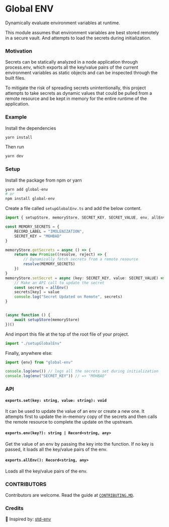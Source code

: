 
# Global ENV

Dynamically evaluate environment variables at runtime.

This module assumes that environment variables are best stored remotely in a secure vault. And attempts to load the secrets during initialization.

### Motivation
Secrets can be statically analyzed in a node application through process.env, which exports all the key/value pairs of the current environment variables as static objects and can be inspected through the built files.

To mitigate the risk of spreading secrets unintentionally, this project attempts to take secrets as dynamic values that could be pulled from a remote resource and be kept in memory for the entire runtime of the application.


### Example

Install the dependencies
```sh 
yarn install
```

Then run 
```sh
yarn dev
```

### Setup
Install the package from npm or yarn
```bash
yarn add global-env
# or
npm install global-env
```

Create a file called `setupGlobalEnv.ts` and add the below content. 

```js
import { setupStore, memoryStore, SECRET_KEY, SECRET_VALUE, env, allEnv } from "../src"

const MEMORY_SECRETS = {
    RECORD_LABEL = "IMOLENIZATION",
    SECRET_KEY = "MOHBAD"
}

memoryStore.getSecrets = async () => {
    return new Promise((resolve, reject) => {
        // Dynamically fetch secrets from a remote resource
        resolve(MEMORY_SECRETS)
    })
}
memoryStore.setSecret = async (key: SECRET_KEY, value: SECRET_VALUE) => {
    // Make an API call to update the secret
    const secrets = allEnv()
    secrets[key] = value
    console.log("Secret Updated on Remote", secrets)
}


(async function () {
    await setupStore(memoryStore)
})()
```

And import this file at the top of the root file of your project.
```js
import "./setupGlobalEnv"
```

Finally, anywhere else:
```js
import {env} from "global-env"

console.log(env()) // logs all the secrets set during initialization
console.log(env("SECRET_KEY")) // => "MOHBAD"
```

### API

#### **`exports.set(key: string, value: string): void`**

It can be used to update the value of an env or create a new one. It attempts first to update the in-memory copy of the secrets and then calls the remote resource to complete the update on the upstream.

#### **`exports.env(key?): string | Record<string, any>`**
Get the value of an env by passing the key into the function. If no key is passed, it loads all the key/value pairs of the env.

#### **`exports.allEnv(): Record<string, any>`**
Loads all the key/value pairs of the env.


### CONTRIBUTORS
Contributors are welcome. Read the guide at [`CONTRIBUTING.MD`](./CONTRIBUTING.MD).


### Credits

🙌  Inspired by: [std-env](https://github.com/unjs/std-env)


